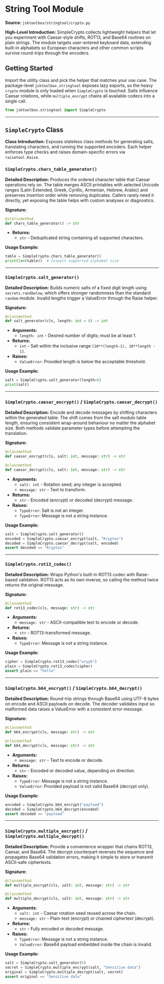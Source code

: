 # String Tool Module

**Source:** `jsktoolbox/stringtool/crypto.py`

**High-Level Introduction:**
SimpleCrypto collects lightweight helpers that let you experiment with Caesar-style shifts, ROT13, and Base64 routines on plain strings. The module targets user-entered keyboard data, extending built-in alphabets so European characters and other common scripts survive round-trips through the encoders.

## Getting Started

Import the utility class and pick the helper that matches your use case. The package-level `jsktoolbox.stringtool` exposes lazy exports, so the heavy `crypto` module is only loaded when `SimpleCrypto` is touched. Salts influence Caesar rotations, while `multiple_encrypt` chains all available codecs into a single call.

```python
from jsktoolbox.stringtool import SimpleCrypto
```

---

## `SimpleCrypto` Class

**Class Introduction:**
Exposes stateless class methods for generating salts, translating characters, and running the supported encoders. Each helper enforces type checks and raises domain-specific errors via `raisetool.Raise`.

### `SimpleCrypto.chars_table_generator()`

**Detailed Description:**
Produces the ordered character table that Caesar operations rely on. The table merges ASCII printables with selected Unicode ranges (Latin Extended, Greek, Cyrillic, Armenian, Hebrew, Arabic) and preserves insertion order while removing duplicates. Callers rarely need it directly, yet exposing the table helps with custom analyses or diagnostics.

**Signature:**

```python
@staticmethod
def chars_table_generator() -> str
```

- **Returns:**
  - `str` - Deduplicated string containing all supported characters.

**Usage Example:**

```python
table = SimpleCrypto.chars_table_generator()
print(len(table))  # Inspect supported alphabet size
```

---

### `SimpleCrypto.salt_generator()`

**Detailed Description:**
Builds numeric salts of a fixed digit length using `secrets.randbelow`, which offers stronger randomness than the standard `random` module. Invalid lengths trigger a ValueError through the Raise helper.

**Signature:**

```python
@classmethod
def salt_generator(cls, length: int = 8) -> int
```

- **Arguments:**
  - `length: int` - Desired number of digits; must be at least 1.
- **Returns:**
  - `int` - Salt within the inclusive range `[10**(length-1), 10**length - 1]`.
- **Raises:**
  - `ValueError`: Provided length is below the acceptable threshold.

**Usage Example:**

```python
salt = SimpleCrypto.salt_generator(length=6)
print(salt)
```

---

### `SimpleCrypto.caesar_encrypt()` / `SimpleCrypto.caesar_decrypt()`

**Detailed Description:**
Encode and decode messages by shifting characters within the generated table. The shift comes from the salt modulo table length, ensuring consistent wrap-around behaviour no matter the alphabet size. Both methods validate parameter types before attempting the translation.

**Signature:**

```python
@classmethod
def caesar_encrypt(cls, salt: int, message: str) -> str

@classmethod
def caesar_decrypt(cls, salt: int, message: str) -> str
```

- **Arguments:**
  - `salt: int` - Rotation seed; any integer is accepted.
  - `message: str` - Text to transform.
- **Returns:**
  - `str` - Encoded (encrypt) or decoded (decrypt) message.
- **Raises:**
  - `TypeError`: Salt is not an integer.
  - `TypeError`: Message is not a string instance.

**Usage Example:**

```python
salt = SimpleCrypto.salt_generator()
encoded = SimpleCrypto.caesar_encrypt(salt, "Kryptos")
decoded = SimpleCrypto.caesar_decrypt(salt, encoded)
assert decoded == "Kryptos"
```

---

### `SimpleCrypto.rot13_codec()`

**Detailed Description:**
Wraps Python's built-in ROT13 codec with Raise-based validation. ROT13 acts as its own inverse, so calling the method twice returns the original message.

**Signature:**

```python
@classmethod
def rot13_codec(cls, message: str) -> str
```

- **Arguments:**
  - `message: str` - ASCII-compatible text to encode or decode.
- **Returns:**
  - `str` - ROT13-transformed message.
- **Raises:**
  - `TypeError`: Message is not a string instance.

**Usage Example:**

```python
cipher = SimpleCrypto.rot13_codec("uryyb")
plain = SimpleCrypto.rot13_codec(cipher)
assert plain == "hello"
```

---

### `SimpleCrypto.b64_encrypt()` / `SimpleCrypto.b64_decrypt()`

**Detailed Description:**
Round-trip strings through Base64 using UTF-8 bytes on encode and ASCII payloads on decode. The decoder validates input so malformed data raises a ValueError with a consistent error message.

**Signature:**

```python
@classmethod
def b64_encrypt(cls, message: str) -> str

@classmethod
def b64_decrypt(cls, message: str) -> str
```

- **Arguments:**
  - `message: str` - Text to encode or decode.
- **Returns:**
  - `str` - Encoded or decoded value, depending on direction.
- **Raises:**
  - `TypeError`: Message is not a string instance.
  - `ValueError`: Provided payload is not valid Base64 (decrypt only).

**Usage Example:**

```python
encoded = SimpleCrypto.b64_encrypt("payload")
decoded = SimpleCrypto.b64_decrypt(encoded)
assert decoded == "payload"
```

---

### `SimpleCrypto.multiple_encrypt()` / `SimpleCrypto.multiple_decrypt()`

**Detailed Description:**
Provide a convenience wrapper that chains ROT13, Caesar, and Base64. The decrypt counterpart reverses the sequence and propagates Base64 validation errors, making it simple to store or transmit ASCII-safe ciphertexts.

**Signature:**

```python
@classmethod
def multiple_encrypt(cls, salt: int, message: str) -> str

@classmethod
def multiple_decrypt(cls, salt: int, message: str) -> str
```

- **Arguments:**
  - `salt: int` - Caesar rotation seed reused across the chain.
  - `message: str` - Plain-text (encrypt) or chained ciphertext (decrypt).
- **Returns:**
  - `str` - Fully encoded or decoded message.
- **Raises:**
  - `TypeError`: Message is not a string instance.
  - `ValueError`: Base64 payload embedded inside the chain is invalid.

**Usage Example:**

```python
salt = SimpleCrypto.salt_generator(5)
secret = SimpleCrypto.multiple_encrypt(salt, "Sensitive data")
original = SimpleCrypto.multiple_decrypt(salt, secret)
assert original == "Sensitive data"
```
